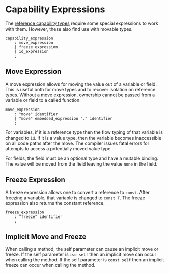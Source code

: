 # Capability Expressions

The [reference capability types](reference-capabailities.md) require some special expressions to
work with them. However, these also find use with movable types.

```grammar
capability_expression
    : move_expression
    | freeze_expression
    | id_expression
    ;
```

## Move Expression

A move expression allows for moving the value out of a variable or field. This is useful both for
move types and to recover isolation on reference types. Without a move expression, ownership cannot
be passed from a variable or field to a called function.

```grammar
move_expression
    : "move" identifier
    | "move" embedded_expression "." identifier
    ;
```

For variables, if it is a reference type then the flow typing of that variable is changed to `id`.
If it is a value type, then the variable becomes inaccessible on all code paths after the move. The
compiler issues fatal errors for attempts to access a potentially moved value type.

For fields, the field must be an optional type and have a mutable binding. The value will be moved
from the field leaving the value `none` in the field.

## Freeze Expression

A freeze expression allows one to convert a reference to `const`. After freezing a variable, that
variable is changed to `const T`. The freeze expression also returns the constant reference.

```grammar
freeze_expression
    : "freeze" identifier
    ;
```

## Implicit Move and Freeze

When calling a method, the self parameter can cause an implicit move or freeze. If the self
parameter is `iso self` then an implicit move can occur when calling the method. If the self
parameter is `const self` then an implicit freeze can occur when calling the method.
